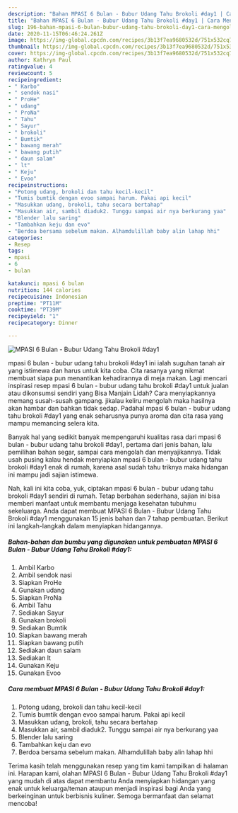```yaml
---
description: "Bahan MPASI 6 Bulan - Bubur Udang Tahu Brokoli #day1 | Cara Mengolah MPASI 6 Bulan - Bubur Udang Tahu Brokoli #day1 Yang Sedap"
title: "Bahan MPASI 6 Bulan - Bubur Udang Tahu Brokoli #day1 | Cara Mengolah MPASI 6 Bulan - Bubur Udang Tahu Brokoli #day1 Yang Sedap"
slug: 196-bahan-mpasi-6-bulan-bubur-udang-tahu-brokoli-day1-cara-mengolah-mpasi-6-bulan-bubur-udang-tahu-brokoli-day1-yang-sedap
date: 2020-11-15T06:46:24.261Z
image: https://img-global.cpcdn.com/recipes/3b13f7ea9680532d/751x532cq70/mpasi-6-bulan-bubur-udang-tahu-brokoli-day1-foto-resep-utama.jpg
thumbnail: https://img-global.cpcdn.com/recipes/3b13f7ea9680532d/751x532cq70/mpasi-6-bulan-bubur-udang-tahu-brokoli-day1-foto-resep-utama.jpg
cover: https://img-global.cpcdn.com/recipes/3b13f7ea9680532d/751x532cq70/mpasi-6-bulan-bubur-udang-tahu-brokoli-day1-foto-resep-utama.jpg
author: Kathryn Paul
ratingvalue: 4
reviewcount: 5
recipeingredient:
- " Karbo"
- " sendok nasi"
- " ProHe"
- " udang"
- " ProNa"
- " Tahu"
- " Sayur"
- " brokoli"
- " Bumtik"
- " bawang merah"
- " bawang putih"
- " daun salam"
- " lt"
- " Keju"
- " Evoo"
recipeinstructions:
- "Potong udang, brokoli dan tahu kecil-kecil"
- "Tumis bumtik dengan evoo sampai harum. Pakai api kecil"
- "Masukkan udang, brokoli, tahu secara bertahap"
- "Masukkan air, sambil diaduk2. Tunggu sampai air nya berkurang yaa"
- "Blender lalu saring"
- "Tambahkan keju dan evo"
- "Berdoa bersama sebelum makan. Alhamdulillah baby alin lahap hhi"
categories:
- Resep
tags:
- mpasi
- 6
- bulan

katakunci: mpasi 6 bulan 
nutrition: 144 calories
recipecuisine: Indonesian
preptime: "PT11M"
cooktime: "PT39M"
recipeyield: "1"
recipecategory: Dinner

---
```



![MPASI 6 Bulan - Bubur Udang Tahu Brokoli #day1](https://img-global.cpcdn.com/recipes/3b13f7ea9680532d/751x532cq70/mpasi-6-bulan-bubur-udang-tahu-brokoli-day1-foto-resep-utama.jpg)


mpasi 6 bulan - bubur udang tahu brokoli #day1 ini ialah suguhan tanah air yang istimewa dan harus untuk kita coba. Cita rasanya yang nikmat membuat siapa pun menantikan kehadirannya di meja makan.
Lagi mencari inspirasi resep mpasi 6 bulan - bubur udang tahu brokoli #day1 untuk jualan atau dikonsumsi sendiri yang Bisa Manjain Lidah? Cara menyiapkannya memang susah-susah gampang. jikalau keliru mengolah maka hasilnya akan hambar dan bahkan tidak sedap. Padahal mpasi 6 bulan - bubur udang tahu brokoli #day1 yang enak seharusnya punya aroma dan cita rasa yang mampu memancing selera kita.

Banyak hal yang sedikit banyak mempengaruhi kualitas rasa dari mpasi 6 bulan - bubur udang tahu brokoli #day1, pertama dari jenis bahan, lalu pemilihan bahan segar, sampai cara mengolah dan menyajikannya. Tidak usah pusing kalau hendak menyiapkan mpasi 6 bulan - bubur udang tahu brokoli #day1 enak di rumah, karena asal sudah tahu triknya maka hidangan ini mampu jadi sajian istimewa.




Nah, kali ini kita coba, yuk, ciptakan mpasi 6 bulan - bubur udang tahu brokoli #day1 sendiri di rumah. Tetap berbahan sederhana, sajian ini bisa memberi manfaat untuk membantu menjaga kesehatan tubuhmu sekeluarga. Anda dapat membuat MPASI 6 Bulan - Bubur Udang Tahu Brokoli #day1 menggunakan 15 jenis bahan dan 7 tahap pembuatan. Berikut ini langkah-langkah dalam menyiapkan hidangannya.

<!--inarticleads1-->

##### Bahan-bahan dan bumbu yang digunakan untuk pembuatan MPASI 6 Bulan - Bubur Udang Tahu Brokoli #day1:

1. Ambil  Karbo
1. Ambil  sendok nasi
1. Siapkan  ProHe
1. Gunakan  udang
1. Siapkan  ProNa
1. Ambil  Tahu
1. Sediakan  Sayur
1. Gunakan  brokoli
1. Sediakan  Bumtik
1. Siapkan  bawang merah
1. Siapkan  bawang putih
1. Sediakan  daun salam
1. Sediakan  lt
1. Gunakan  Keju
1. Gunakan  Evoo




<!--inarticleads2-->

##### Cara membuat MPASI 6 Bulan - Bubur Udang Tahu Brokoli #day1:

1. Potong udang, brokoli dan tahu kecil-kecil
1. Tumis bumtik dengan evoo sampai harum. Pakai api kecil
1. Masukkan udang, brokoli, tahu secara bertahap
1. Masukkan air, sambil diaduk2. Tunggu sampai air nya berkurang yaa
1. Blender lalu saring
1. Tambahkan keju dan evo
1. Berdoa bersama sebelum makan. Alhamdulillah baby alin lahap hhi




Terima kasih telah menggunakan resep yang tim kami tampilkan di halaman ini. Harapan kami, olahan MPASI 6 Bulan - Bubur Udang Tahu Brokoli #day1 yang mudah di atas dapat membantu Anda menyiapkan hidangan yang enak untuk keluarga/teman ataupun menjadi inspirasi bagi Anda yang berkeinginan untuk berbisnis kuliner. Semoga bermanfaat dan selamat mencoba!
